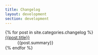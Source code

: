 ```yaml
---
title: Changelog
layout: development
section: development
---
```


<dl class="version-history">
{% for post in site.categories.changelog %}
  <dt>
    <a href="{{site.url}}/development/changelog/{{post.title}}">
      {{post.title}}
    </a>
  </dt>
  <dd>
    {{post.summary}}
  </dd>
{% endfor %}
</dl>
